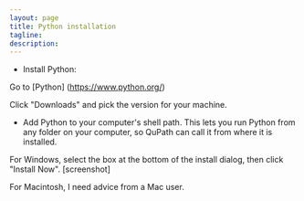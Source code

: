 ```yaml
---
layout: page
title: Python installation
tagline:
description: 
---
```


- Install Python:

Go to [Python] (https://www.python.org/)

Click "Downloads" and pick the version for your machine.

- Add Python to your computer's shell path.  This lets you run Python from any folder on your computer, so QuPath can call it from where it is installed.

For Windows, select the box at the bottom of the install dialog, then click "Install Now".
[screenshot]

For Macintosh, I need advice from a Mac user.
